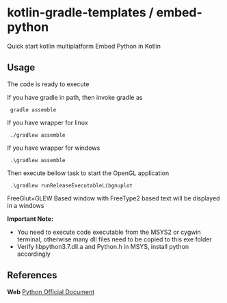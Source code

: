 # kotlin-gradle-templates / embed-python
Quick start kotlin multiplatform Embed Python in Kotlin

## Usage
The code is ready to execute

If you have gradle in path, then invoke gradle as

     gradle assemble

If you have wrapper for linux

     ./gradlew assemble

If you have wrapper for windows

     .\gradlew assemble

Then execute bellow task to start the OpenGL application

     .\gradlew runReleaseExecutableLibgnuplot

FreeGlut+GLEW Based window with FreeType2 based text will be displayed in a windows

**Important Note:**
  * You need to execute code executable from the MSYS2 or cygwin terminal, otherwise many dll files need to be copied to this exe folder
  * Verify libpython3.7.dll.a and Python.h in MSYS, install python accordingly

## References

 **Web** [Python Official Document](https://docs.python.org/3/extending/embedding.html#pure-embedding)
